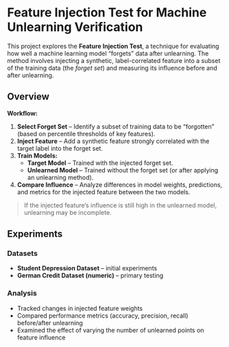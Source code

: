 # Feature Injection Test for Machine Unlearning Verification

This project explores the **Feature Injection Test**, a technique for evaluating how well a machine learning model “forgets” data after unlearning. The method involves injecting a synthetic, label-correlated feature into a subset of the training data (the *forget set*) and measuring its influence before and after unlearning.

## Overview

**Workflow:**
1. **Select Forget Set** – Identify a subset of training data to be “forgotten” (based on percentile thresholds of key features).
2. **Inject Feature** – Add a synthetic feature strongly correlated with the target label into the forget set.
3. **Train Models:**
   - **Target Model** – Trained with the injected forget set.
   - **Unlearned Model** – Trained without the forget set (or after applying an unlearning method).
4. **Compare Influence** – Analyze differences in model weights, predictions, and metrics for the injected feature between the two models.

> If the injected feature’s influence is still high in the unlearned model, unlearning may be incomplete.

## Experiments

### Datasets
- **Student Depression Dataset** – initial experiments
- **German Credit Dataset (numeric)** – primary testing

### Analysis
- Tracked changes in injected feature weights
- Compared performance metrics (accuracy, precision, recall) before/after unlearning
- Examined the effect of varying the number of unlearned points on feature influence
